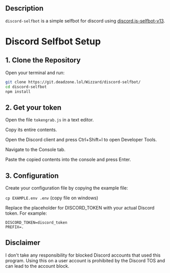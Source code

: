 ## Description

`discord-selfbot` is a simple selfbot for discord using [discord.js-selfbot-v13](https://github.com/aiko-chan-ai/discord.js-selfbot-v13).

# Discord Selfbot Setup

## 1. Clone the Repository
Open your terminal and run:
```bash
git clone https://git.deadzone.lol/Wizzard/discord-selfbot/
cd discord-selfbot
npm install
```
## 2. Get your token
Open the file `tokengrab.js` in a text editor.

Copy its entire contents.

Open the Discord client and press Ctrl+Shift+I to open Developer Tools.

Navigate to the Console tab.

Paste the copied contents into the console and press Enter.

## 3. Configuration
Create your configuration file by copying the example file:

`cp EXAMPLE.env .env` (copy file on windows)

Replace the placeholder for DISCORD_TOKEN with your actual Discord token. For example:

```
DISCORD_TOKEN=discord_token
PREFIX=.
```

## Disclaimer

I don't take any responsibility for blocked Discord accounts that used this program.
Using this on a user account is prohibited by the Discord TOS and can lead to the account block.